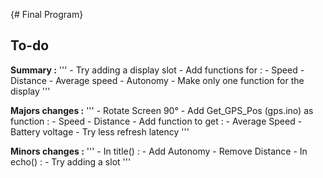 {# Final Program}
## To-do
**Summary :**
'''
    - Try adding a display slot
    - Add functions for :
        - Speed
        - Distance
        - Average speed
        - Autonomy
    - Make only one function for the display 
'''

**Majors changes :**
'''
    - Rotate Screen 90°
    - Add Get_GPS_Pos (gps.ino) as function :
        - Speed
        - Distance
    - Add function to get :
        - Average Speed
        - Battery voltage
    - Try less refresh latency
'''

**Minors changes :**
'''
    - In title() :
        - Add Autonomy
        - Remove Distance
    - In echo() :
        - Try adding a slot
'''
